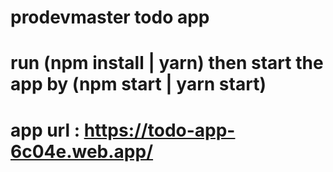 # prodevmaster todo app

# run (npm install | yarn) then start the app by (npm start | yarn start)

# app url : https://todo-app-6c04e.web.app/

